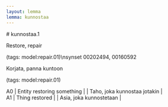 ```yaml
---
layout: lemma
lemma: kunnostaa
---
```


<div class="sense">
# <span class="sensename">kunnostaa.1</span>

<span class="description">Restore, repair</span>

(tags: model:repair.01)\nsynset 00202494, 00160592

<span class="description">Korjata, panna kuntoon</span>

(tags: model:repair.01)

A0 | Entity restoring something |   | Taho, joka kunnostaa jotakin |  
A1 | Thing restored |   | Asia, joka kunnostetaan |  

</div>

